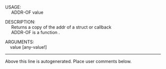 USAGE:  
&nbsp;&nbsp;&nbsp;&nbsp;&nbsp;ADDR-OF&nbsp;value&nbsp;  
  
DESCRIPTION:  
&nbsp;&nbsp;&nbsp;&nbsp;&nbsp;Returns&nbsp;a&nbsp;copy&nbsp;of&nbsp;the&nbsp;addr&nbsp;of&nbsp;a&nbsp;struct&nbsp;or&nbsp;callback  
&nbsp;&nbsp;&nbsp;&nbsp;&nbsp;ADDR-OF&nbsp;is&nbsp;a&nbsp;function&nbsp;.  
  
ARGUMENTS:  
&nbsp;&nbsp;&nbsp;&nbsp;value&nbsp;[any-value!]  
___
Above this line is autogenerated. Place user comments below.